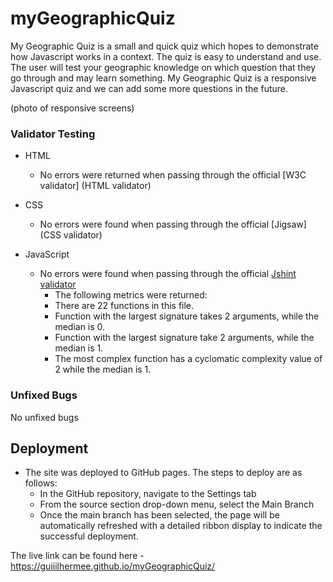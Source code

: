 # myGeographicQuiz

My Geographic Quiz is a small and quick quiz which hopes to demonstrate how Javascript works in a context. The quiz is easy to understand and use. The user 
will test your geographic knowledge on which question that they go through and may learn something. My Geographic Quiz is a responsive Javascript quiz and we
can add some more questions in the future.

(photo of responsive screens)

### Validator Testing 

- HTML

    - No errors were returned when passing through the official [W3C validator] (HTML validator)

- CSS

    - No errors were found when passing through the official [Jigsaw] (CSS validator)

- JavaScript

    - No errors were found when passing through the official [Jshint validator](https://jshint.com/)
      - The following metrics were returned: 
      - There are 22 functions in this file.
      - Function with the largest signature takes 2 arguments, while the median is 0.
      - Function with the largest signature take 2 arguments, while the median is 1.
      - The most complex function has a cyclomatic complexity value of 2 while the median is 1.     


### Unfixed Bugs

No unfixed bugs

## Deployment

- The site was deployed to GitHub pages. The steps to deploy are as follows: 
  - In the GitHub repository, navigate to the Settings tab 
  - From the source section drop-down menu, select the Main Branch
  - Once the main branch has been selected, the page will be automatically refreshed with a detailed ribbon display to indicate the successful deployment. 

The live link can be found here - https://guiiilhermee.github.io/myGeographicQuiz/